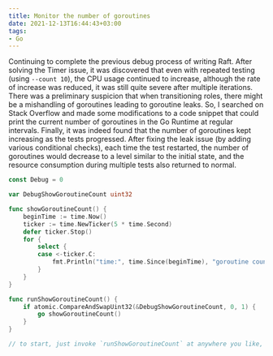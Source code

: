```yaml
---
title: Monitor the number of goroutines
date: 2021-12-13T16:44:43+03:00 
tags:
- Go
---
```


Continuing to complete the previous debug process of writing Raft. After solving the Timer issue, it was discovered that even with repeated testing (using `--count 10`), the CPU usage continued to increase, although the rate of increase was reduced, it was still quite severe after multiple iterations. There was a preliminary suspicion that when transitioning roles, there might be a mishandling of goroutines leading to goroutine leaks. So, I searched on Stack Overflow and made some modifications to a code snippet that could print the current number of goroutines in the Go Runtime at regular intervals. Finally, it was indeed found that the number of goroutines kept increasing as the tests progressed. After fixing the leak issue (by adding various conditional checks), each time the test restarted, the number of goroutines would decrease to a level similar to the initial state, and the resource consumption during multiple tests also returned to normal.


```go
const Debug = 0

var DebugShowGoroutineCount uint32

func showGoroutineCount() {
	beginTime := time.Now()
	ticker := time.NewTicker(5 * time.Second)
	defer ticker.Stop()
	for {
		select {
		case <-ticker.C:
			fmt.Println("time:", time.Since(beginTime), "goroutine count:", runtime.NumGoroutine())
		}
	}
}

func runShowGoroutineCount() {
	if atomic.CompareAndSwapUint32(&DebugShowGoroutineCount, 0, 1) {
		go showGoroutineCount()
	}
}

// to start, just invoke `runShowGoroutineCount` at anywhere you like, perhaps at `ServerStart` or something like that.
```